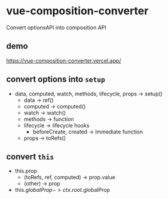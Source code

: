 # vue-composition-converter

Convert optionsAPI into composition API

## demo

https://vue-composition-converter.vercel.app/

## convert options into `setup`

- data, computed, watch, methods, lifecycle, props -> setup()
  - data -> ref()
  - computed -> computed()
  - watch -> watch()
  - methods -> function
  - lifecycle -> lifecycle hooks
    - beforeCreate, created -> Immediate function
  - props -> toRefs()

## convert `this`

- this.prop
  - (toRefs, ref, computed) -> prop.value
  - (other) -> prop
- this.$globalProp -> ctx.root.$globalProp
